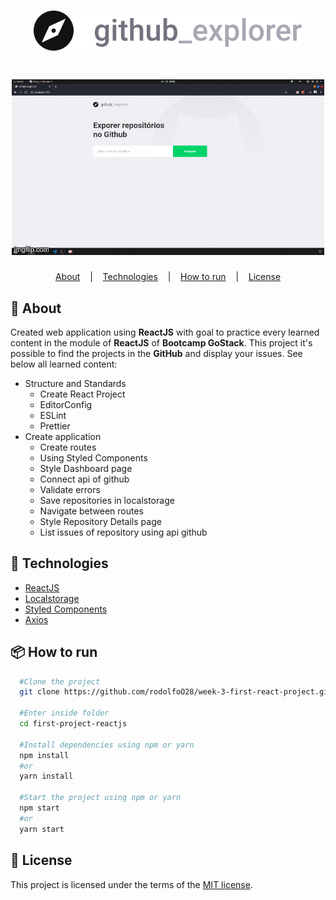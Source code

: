 <h1 align="center">
  <img src="src/assets/logo.svg">
</h1>

<h1 align="center">
  <img src="public/github_explorer.gif">
</h1>

<p align="center">
  <a href="#bookmark-about">About</a>
  &nbsp;&nbsp;&nbsp;|&nbsp;&nbsp;&nbsp;
  <a href="#rocket-technologies">Technologies</a>
  &nbsp;&nbsp;&nbsp;|&nbsp;&nbsp;&nbsp;
  <a href="#package-how-to-run">How to run</a>
  &nbsp;&nbsp;&nbsp;|&nbsp;&nbsp;&nbsp;
  <a href="#memo-license">License</a>
</p>

## :bookmark: About

Created web application using **ReactJS** with goal to practice every learned content in the module of **ReactJS** of **Bootcamp GoStack**. This project it's possible to find the projects in the **GitHub** and display your issues. See below all learned content:
- Structure and Standards
  - Create React Project
  - EditorConfig
  - ESLint
  - Prettier
- Create application
  - Create routes
  - Using Styled Components
  - Style Dashboard page
  - Connect api of github
  - Validate errors
  - Save repositories in localstorage
  - Navigate between routes
  - Style Repository Details page
  - List issues of repository using api github

## :rocket: Technologies
 - [ReactJS](https://reactjs.org/)
 - [Localstorage](https://developer.mozilla.org/pt-BR/docs/Web/API/Window/Window.localStorage)
 - [Styled Components](https://styled-components.com/)
 - [Axios](https://github.com/axios/axios)

## :package: How to run
```bash
  #Clone the project
  git clone https://github.com/rodolfoO28/week-3-first-react-project.git first-project-reactjs

  #Enter inside folder
  cd first-project-reactjs

  #Install dependencies using npm or yarn
  npm install
  #or
  yarn install

  #Start the project using npm or yarn
  npm start
  #or
  yarn start

```

## :memo: License

This project is licensed under the terms of the [MIT license](/LICENSE).
